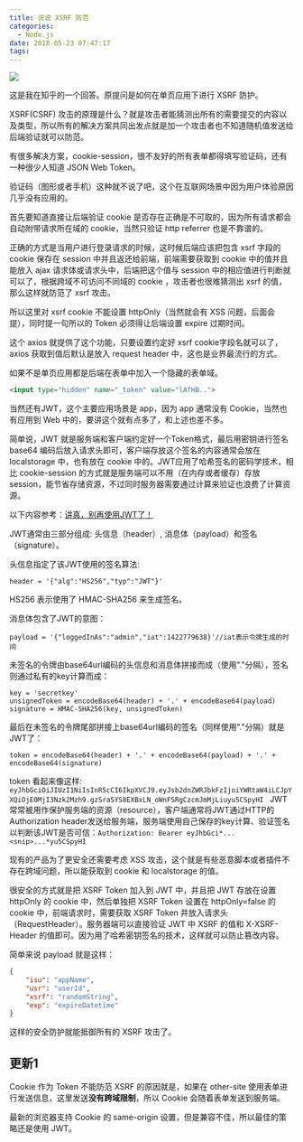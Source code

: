 ```yaml
---
title: 说说 XSRF 防范
categories:
  - Node.js
date: 2018-05-23 07:47:17
tags:
---
```


[![](https://badge.juejin.im/entry/59be6c0ff265da065c5e76df/likes.svg?style=flat-square)](https://juejin.im/post/59be6be16fb9a00a53275365)

这是我在知乎的一个回答。原提问是如何在单页应用下进行 XSRF 防护。

XSRF(CSRF) 攻击的原理是什么？就是攻击者能猜测出所有的需要提交的内容以及类型，所以所有的解决方案共同出发点就是加一个攻击者也不知道随机值发送给后端验证就可以防范。

有很多解决方案，cookie-session，很不友好的所有表单都得填写验证码，还有一种很少人知道 JSON Web Token。

验证码（图形或者手机）这种就不说了吧，这个在互联网场景中因为用户体验原因几乎没有应用的。

首先要知道直接让后端验证 cookie 是否存在正确是不可取的，因为所有请求都会自动附带请求所在域的 cookie，当然只验证 http referrer 也是不靠谱的。

正确的方式是当用户进行登录请求的时候，这时候后端应该把包含 xsrf 字段的 cookie 保存在 session 中并且返还给前端，前端需要获取到 cookie 中的值并且能放入 ajax 请求体或请求头中，后端把这个值与 session 中的相应值进行判断就可以了，根据跨域不可访问不同域的 cookie ，攻击者也很难猜测出 xsrf 的值，那么这样就防范了 xsrf 攻击。

所以这里对 xsrf cookie 不能设置 httpOnly（当然就会有 XSS 问题，后面会提），同时提一句所以的 Token 必须得让后端设置 expire 过期时间。

这个 axios 就提供了这个功能，只要设置约定好 xsrf  cookie字段名就可以了，axios 获取到值后默认是放入 request header 中，这也是业界最流行的方式。

如果不是单页应用都是后端在表单中加入一个隐藏的表单域。

```html
<input type="hidden" name="_token" value="lAfHB..">
```

当然还有JWT，这个主要应用场景是 app，因为 app 通常没有 Cookie，当然也有应用到 Web 中的，要讲这个就有点多了，和上述也差不多。

简单说，JWT 就是服务端和客户端约定好一个Token格式，最后用密钥进行签名 base64 编码后放入请求头即可，客户端存放这个签名的内容通常会放在 localstorage 中，也有放在 cookie 中的。JWT应用了哈希签名的密码学技术，相比 cookie-session 的方式就是服务端可以不用（在内存或者缓存）存放 session，能节省存储资源，不过同时服务器需要通过计算来验证也浪费了计算资源。

以下内容参考：[讲真，别再使用JWT了！](https://www.jianshu.com/p/af8360b83a9f)

JWT通常由三部分组成: 头信息（header）, 消息体（payload）和签名（signature）。

头信息指定了该JWT使用的签名算法:

```
header = '{"alg":"HS256","typ":"JWT"}'
```

HS256 表示使用了 HMAC-SHA256 来生成签名。

消息体包含了JWT的意图：

```
payload = '{"loggedInAs":"admin","iat":1422779638}'//iat表示令牌生成的时间
```

未签名的令牌由base64url编码的头信息和消息体拼接而成（使用"."分隔），签名则通过私有的key计算而成：

```
key = 'secretkey'  
unsignedToken = encodeBase64(header) + '.' + encodeBase64(payload)  
signature = HMAC-SHA256(key, unsignedToken) 
```

最后在未签名的令牌尾部拼接上base64url编码的签名（同样使用"."分隔）就是JWT了：

```
token = encodeBase64(header) + '.' + encodeBase64(payload) + '.' + encodeBase64(signature) 
```

token 看起来像这样: 
`eyJhbGciOiJIUzI1NiIsInR5cCI6IkpXVCJ9.eyJsb2dnZWRJbkFzIjoiYWRtaW4iLCJpYXQiOjE0MjI3Nzk2Mzh9.gzSraSYS8EXBxLN_oWnFSRgCzcmJmMjLiuyu5CSpyHI `
JWT常常被用作保护服务端的资源（resource），客户端通常将JWT通过HTTP的Authorization header发送给服务端，服务端使用自己保存的key计算、验证签名以判断该JWT是否可信：`Authorization: Bearer eyJhbGci*...<snip>...*yu5CSpyHI`

现有的产品为了更安全还需要考虑 XSS 攻击，这个就是有些恶意脚本或者插件不存在跨域问题，所以能获取到 cookie 和 localstorage 的值。

很安全的方式就是把 XSRF Token 加入到 JWT 中，并且把 JWT 存放在设置 httpOnly 的 cookie 中，然后单独把 XSRF Token 设置在 httpOnly=false 的 cookie 中，前端请求时，需要获取 XSRF Token 并放入请求头（RequestHeader）。服务器端可以直接验证 JWT 中 XSRF 的值和 X-XSRF-Header 的值即可。因为用了哈希密钥签名的技术，这样就可以防止篡改内容。

简单来说 payload 就是这样：

```json
{
    "isu": "appName",
    "usr": "userId",
    "xsrf": "randomString",
    "exp": "expireDatetime"
}
```

这样的安全防护就能抵御所有的 XSRF 攻击了。

## 更新1

Cookie 作为 Token 不能防范 XSRF 的原因就是，如果在 other-site 使用表单进行发送信息，这里发送**没有跨域限制**，所以 Cookie 会随着表单发送到服务端。

最新的浏览器支持 Cookie 的 same-origin 设置，但是兼容不佳，所以最佳的策略还是使用 JWT。